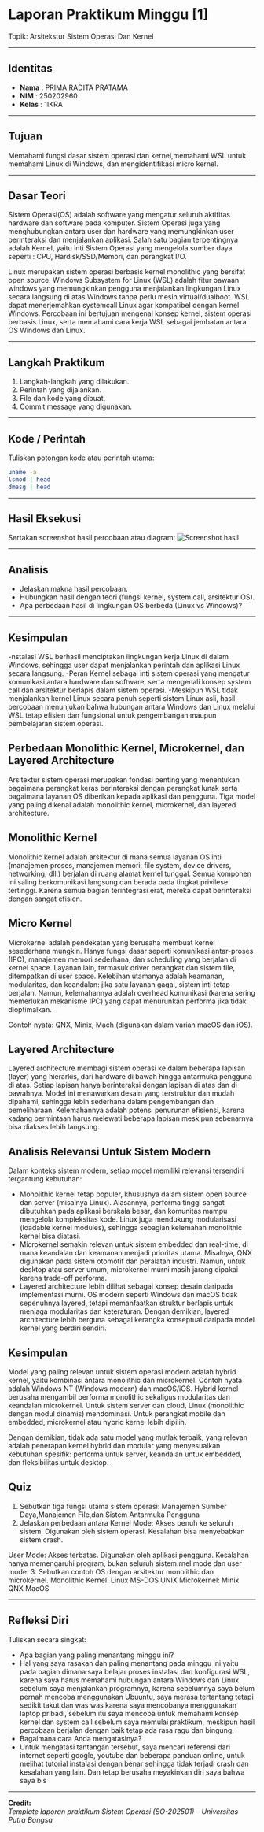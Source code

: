
# Laporan Praktikum Minggu [1]
Topik: Arsitekstur Sistem Operasi Dan Kernel

---

## Identitas
- **Nama**  : PRIMA RADITA PRATAMA
- **NIM**   : 250202960
- **Kelas** : 1IKRA 

---

## Tujuan
Memahami fungsi dasar sistem operasi dan kernel,memahami WSL untuk memahami Linux di Windows, dan mengidentifikasi micro kernel.

---

## Dasar Teori
Sistem Operasi(OS) adalah software yang mengatur seluruh aktifitas hardware dan software pada komputer. Sistem Operasi juga yang menghubungkan antara user dan hardware yang memungkinkan user berinteraksi dan menjalankan aplikasi. Salah satu bagian terpentingnya adalah Kernel, yaitu inti Sistem Operasi yang mengelola sumber daya seperti : CPU, Hardisk/SSD/Memori, dan perangkat I/O.

Linux merupakan sistem operasi berbasis kernel monolithic yang bersifat open source.
Windows Subsystem for Linux (WSL) adalah fitur bawaan windows yang memungkinkan pengguna menjalankan lingkungan Linux secara langsung di atas Windows tanpa perlu mesin virtual/dualboot. WSL dapat menerjemahkan systemcall Linux agar kompatibel dengan kernel Windows.
Percobaan ini bertujuan mengenal konsep kernel, sistem operasi berbasis Linux, serta memahami cara kerja WSL sebagai jembatan antara OS Windows dan Linux.

---

## Langkah Praktikum
1. Langkah-langkah yang dilakukan.  
2. Perintah yang dijalankan.  
3. File dan kode yang dibuat.  
4. Commit message yang digunakan.

---

## Kode / Perintah
Tuliskan potongan kode atau perintah utama:
```bash
uname -a
lsmod | head
dmesg | head
```

---

## Hasil Eksekusi
Sertakan screenshot hasil percobaan atau diagram:
![Screenshot hasil](screenshots/example.png)

---

## Analisis
- Jelaskan makna hasil percobaan.  
- Hubungkan hasil dengan teori (fungsi kernel, system call, arsitektur OS).  
- Apa perbedaan hasil di lingkungan OS berbeda (Linux vs Windows)?  

---

## Kesimpulan
-nstalasi WSL berhasil menciptakan lingkungan kerja Linux di dalam Windows, sehingga user dapat menjalankan perintah dan aplikasi Linux secara langsung.
-Peran Kernel sebagai inti sistem operasi yang mengatur komunikasi antara hardware dan software, serta mengenali konsep system call dan arsitektur berlapis dalam sistem operasi.
-Meskipun WSL tidak menjalankan kernel Linux secara penuh seperti sistem Linux asli, hasil percobaan menunjukan bahwa hubungan antara Windows dan Linux melalui WSL tetap efisien dan fungsional untuk pengembangan maupun pembelajaran sistem operasi.


## Perbedaan Monolithic Kernel, Microkernel, dan Layered Architecture
Arsitektur sistem operasi merupakan fondasi penting yang menentukan bagaimana perangkat keras berinteraksi dengan perangkat lunak serta bagaimana layanan OS diberikan kepada aplikasi dan pengguna. Tiga model yang paling dikenal adalah monolithic kernel, microkernel, dan layered architecture.

## Monolithic Kernel
Monolithic kernel adalah arsitektur di mana semua layanan OS inti (manajemen proses, manajemen memori, file system, device drivers, networking, dll.) berjalan di ruang alamat kernel tunggal. Semua komponen ini saling berkomunikasi langsung dan berada pada tingkat privilese tertinggi. Karena semua bagian terintegrasi erat, mereka dapat berinteraksi dengan sangat efisien.

## Micro Kernel
Microkernel adalah pendekatan yang berusaha membuat kernel sesederhana mungkin. Hanya fungsi dasar seperti komunikasi antar-proses (IPC), manajemen memori sederhana, dan scheduling yang berjalan di kernel space. Layanan lain, termasuk driver perangkat dan sistem file, ditempatkan di user space. Kelebihan utamanya adalah keamanan, modularitas, dan keandalan: jika satu layanan gagal, sistem inti tetap berjalan. Namun, kelemahannya adalah overhead komunikasi (karena sering memerlukan mekanisme IPC) yang dapat menurunkan performa jika tidak dioptimalkan.

Contoh nyata: QNX, Minix, Mach (digunakan dalam varian macOS dan iOS).

## Layered Architecture
Layered architecture membagi sistem operasi ke dalam beberapa lapisan (layer) yang hierarkis, dari hardware di bawah hingga antarmuka pengguna di atas. Setiap lapisan hanya berinteraksi dengan lapisan di atas dan di bawahnya. Model ini menawarkan desain yang terstruktur dan mudah dipahami, sehingga lebih sederhana dalam pengembangan dan pemeliharaan. Kelemahannya adalah potensi penurunan efisiensi, karena kadang permintaan harus melewati beberapa lapisan meskipun sebenarnya bisa diakses lebih langsung.

## Analisis Relevansi Untuk Sistem Modern
Dalam konteks sistem modern, setiap model memiliki relevansi tersendiri tergantung kebutuhan:
- Monolithic kernel tetap populer, khususnya dalam sistem open source dan server (misalnya Linux). Alasannya, performa tinggi sangat dibutuhkan pada aplikasi berskala besar, dan komunitas mampu mengelola kompleksitas kode. Linux juga mendukung modularisasi (loadable kernel modules), sehingga sebagian kelemahan monolithic kernel bisa diatasi.
- Microkernel semakin relevan untuk sistem embedded dan real-time, di mana keandalan dan keamanan menjadi prioritas utama. Misalnya, QNX digunakan pada sistem otomotif dan peralatan industri. Namun, untuk desktop atau server umum, microkernel murni masih jarang dipakai karena trade-off performa.
- Layered architecture lebih dilihat sebagai konsep desain daripada implementasi murni. OS modern seperti Windows dan macOS tidak sepenuhnya layered, tetapi memanfaatkan struktur berlapis untuk menjaga modularitas dan keteraturan. Dengan demikian, layered architecture lebih berguna sebagai kerangka konseptual daripada model kernel yang berdiri sendiri.

## Kesimpulan
Model yang paling relevan untuk sistem operasi modern adalah hybrid kernel, yaitu kombinasi antara monolithic dan microkernel. Contoh nyata adalah Windows NT (Windows modern) dan macOS/iOS. Hybrid kernel berusaha mengambil performa monolithic sekaligus modularitas dan keandalan microkernel. Untuk sistem server dan cloud, Linux (monolithic dengan modul dinamis) mendominasi. Untuk perangkat mobile dan embedded, microkernel atau hybrid kernel lebih dipilih.

Dengan demikian, tidak ada satu model yang mutlak terbaik; yang relevan adalah penerapan kernel hybrid dan modular yang menyesuaikan kebutuhan spesifik: performa untuk server, keandalan untuk embedded, dan fleksibilitas untuk desktop.

## Quiz
1. Sebutkan tiga fungsi utama sistem operasi: Manajemen Sumber Daya,Manajemen File,dan Sistem Antarmuka Pengguna
2. Jelaskan perbedaan antara Kernel Mode: Akses penuh ke seluruh sistem. Digunakan oleh sistem operasi. Kesalahan bisa menyebabkan sistem crash.
 
  User Mode: Akses terbatas. Digunakan oleh aplikasi pengguna. Kesalahan hanya memengaruhi program, bukan seluruh sistem.rnel mode dan user mode.
3. Sebutkan contoh OS dengan arsitektur monolithic dan microkernel.
Monolithic Kernel: Linux MS-DOS UNIX
Microkernel: Minix QNX MacOS

---

## Refleksi Diri
Tuliskan secara singkat:
- Apa bagian yang paling menantang minggu ini?
- Hal yang saya rasakan dan paling menantang pada minggu ini yaitu pada bagian dimana saya belajar proses instalasi dan konfigurasi WSL, karena saya harus memahami hubungan antara Windows dan Linux sebelum saya menjalankan programnya, karena sebelumnya saya belum pernah mencoba menggunakan Ubuuntu, saya merasa tertantang tetapi sedikit takut dan was was karena saya mencobanya menggunakan laptop pribadi, sebelum itu saya mencoba untuk memahami konsep kernel dan system call sebelum saya memulai praktikum, meskipun hasil percobaan berjalan dengan baik tetap ada rasa ragu dan bingung. 
- Bagaimana cara Anda mengatasinya?
- Untuk mengatasi tantangan tersebut, saya mencari referensi dari internet seperti google, youtube dan beberapa panduan online, untuk melihat tutorial instalasi dengan benar sehingga tidak terjadi crash dan kesalahan yang lain. Dan tetap berusaha meyakinkan diri saya bahwa saya bis

---

**Credit:**  
_Template laporan praktikum Sistem Operasi (SO-202501) – Universitas Putra Bangsa_
